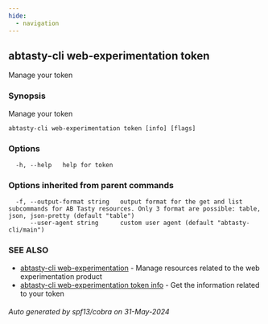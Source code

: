 ```yaml
---
hide:
  - navigation
---
```

## abtasty-cli web-experimentation token

Manage your token

### Synopsis

Manage your token

```
abtasty-cli web-experimentation token [info] [flags]
```

### Options

```
  -h, --help   help for token
```

### Options inherited from parent commands

```
  -f, --output-format string   output format for the get and list subcommands for AB Tasty resources. Only 3 format are possible: table, json, json-pretty (default "table")
      --user-agent string      custom user agent (default "abtasty-cli/main")
```

### SEE ALSO

* [abtasty-cli web-experimentation](abtasty-cli_web-experimentation.md)	 - Manage resources related to the web experimentation product
* [abtasty-cli web-experimentation token info](abtasty-cli_web-experimentation_token_info.md)	 - Get the information related to your token

###### Auto generated by spf13/cobra on 31-May-2024
